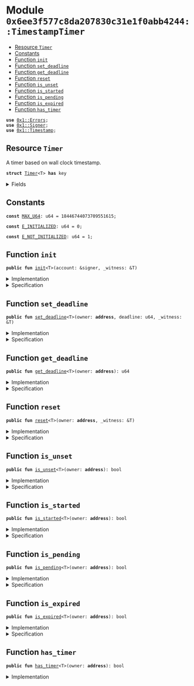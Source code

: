 
<a name="0x6ee3f577c8da207830c31e1f0abb4244_TimestampTimer"></a>

# Module `0x6ee3f577c8da207830c31e1f0abb4244::TimestampTimer`



-  [Resource `Timer`](#0x6ee3f577c8da207830c31e1f0abb4244_TimestampTimer_Timer)
-  [Constants](#@Constants_0)
-  [Function `init`](#0x6ee3f577c8da207830c31e1f0abb4244_TimestampTimer_init)
-  [Function `set_deadline`](#0x6ee3f577c8da207830c31e1f0abb4244_TimestampTimer_set_deadline)
-  [Function `get_deadline`](#0x6ee3f577c8da207830c31e1f0abb4244_TimestampTimer_get_deadline)
-  [Function `reset`](#0x6ee3f577c8da207830c31e1f0abb4244_TimestampTimer_reset)
-  [Function `is_unset`](#0x6ee3f577c8da207830c31e1f0abb4244_TimestampTimer_is_unset)
-  [Function `is_started`](#0x6ee3f577c8da207830c31e1f0abb4244_TimestampTimer_is_started)
-  [Function `is_pending`](#0x6ee3f577c8da207830c31e1f0abb4244_TimestampTimer_is_pending)
-  [Function `is_expired`](#0x6ee3f577c8da207830c31e1f0abb4244_TimestampTimer_is_expired)
-  [Function `has_timer`](#0x6ee3f577c8da207830c31e1f0abb4244_TimestampTimer_has_timer)


<pre><code><b>use</b> <a href="../../../build/StarcoinFramework/docs/Errors.md#0x1_Errors">0x1::Errors</a>;
<b>use</b> <a href="../../../build/StarcoinFramework/docs/Signer.md#0x1_Signer">0x1::Signer</a>;
<b>use</b> <a href="../../../build/StarcoinFramework/docs/Timestamp.md#0x1_Timestamp">0x1::Timestamp</a>;
</code></pre>



<a name="0x6ee3f577c8da207830c31e1f0abb4244_TimestampTimer_Timer"></a>

## Resource `Timer`

A timer based on wall clock timestamp.


<pre><code><b>struct</b> <a href="Timer.md#0x6ee3f577c8da207830c31e1f0abb4244_TimestampTimer_Timer">Timer</a>&lt;T&gt; <b>has</b> key
</code></pre>



<details>
<summary>Fields</summary>


<dl>
<dt>
<code>deadline: u64</code>
</dt>
<dd>

</dd>
</dl>


</details>

<a name="@Constants_0"></a>

## Constants


<a name="0x6ee3f577c8da207830c31e1f0abb4244_TimestampTimer_MAX_U64"></a>



<pre><code><b>const</b> <a href="Timer.md#0x6ee3f577c8da207830c31e1f0abb4244_TimestampTimer_MAX_U64">MAX_U64</a>: u64 = 18446744073709551615;
</code></pre>



<a name="0x6ee3f577c8da207830c31e1f0abb4244_TimestampTimer_E_INITIALIZED"></a>



<pre><code><b>const</b> <a href="Timer.md#0x6ee3f577c8da207830c31e1f0abb4244_TimestampTimer_E_INITIALIZED">E_INITIALIZED</a>: u64 = 0;
</code></pre>



<a name="0x6ee3f577c8da207830c31e1f0abb4244_TimestampTimer_E_NOT_INITIALIZED"></a>



<pre><code><b>const</b> <a href="Timer.md#0x6ee3f577c8da207830c31e1f0abb4244_TimestampTimer_E_NOT_INITIALIZED">E_NOT_INITIALIZED</a>: u64 = 1;
</code></pre>



<a name="0x6ee3f577c8da207830c31e1f0abb4244_TimestampTimer_init"></a>

## Function `init`



<pre><code><b>public</b> <b>fun</b> <a href="Timer.md#0x6ee3f577c8da207830c31e1f0abb4244_TimestampTimer_init">init</a>&lt;T&gt;(account: &signer, _witness: &T)
</code></pre>



<details>
<summary>Implementation</summary>


<pre><code><b>public</b> <b>fun</b> <a href="Timer.md#0x6ee3f577c8da207830c31e1f0abb4244_TimestampTimer_init">init</a>&lt;T&gt;(account: &signer, _witness: &T) {
    <b>assert</b>!(!<b>exists</b>&lt;<a href="Timer.md#0x6ee3f577c8da207830c31e1f0abb4244_TimestampTimer_Timer">Timer</a>&lt;T&gt;&gt;(<a href="../../../build/StarcoinFramework/docs/Signer.md#0x1_Signer_address_of">Signer::address_of</a>(account)), <a href="../../../build/StarcoinFramework/docs/Errors.md#0x1_Errors_already_published">Errors::already_published</a>(<a href="Timer.md#0x6ee3f577c8da207830c31e1f0abb4244_TimestampTimer_E_INITIALIZED">E_INITIALIZED</a>));
    <b>move_to</b>(account, <a href="Timer.md#0x6ee3f577c8da207830c31e1f0abb4244_TimestampTimer_Timer">Timer</a>&lt;T&gt;{ deadline: 0 });
}
</code></pre>



</details>

<details>
<summary>Specification</summary>



<pre><code><b>aborts_if</b> <b>exists</b>&lt;<a href="Timer.md#0x6ee3f577c8da207830c31e1f0abb4244_TimestampTimer_Timer">Timer</a>&lt;T&gt;&gt;(<a href="../../../build/StarcoinFramework/docs/Signer.md#0x1_Signer_address_of">Signer::address_of</a>(account));
<b>ensures</b> <b>exists</b>&lt;<a href="Timer.md#0x6ee3f577c8da207830c31e1f0abb4244_TimestampTimer_Timer">Timer</a>&lt;T&gt;&gt;(<a href="../../../build/StarcoinFramework/docs/Signer.md#0x1_Signer_address_of">Signer::address_of</a>(account));
</code></pre>



</details>

<a name="0x6ee3f577c8da207830c31e1f0abb4244_TimestampTimer_set_deadline"></a>

## Function `set_deadline`



<pre><code><b>public</b> <b>fun</b> <a href="Timer.md#0x6ee3f577c8da207830c31e1f0abb4244_TimestampTimer_set_deadline">set_deadline</a>&lt;T&gt;(owner: <b>address</b>, deadline: u64, _witness: &T)
</code></pre>



<details>
<summary>Implementation</summary>


<pre><code><b>public</b> <b>fun</b> <a href="Timer.md#0x6ee3f577c8da207830c31e1f0abb4244_TimestampTimer_set_deadline">set_deadline</a>&lt;T&gt;(owner: <b>address</b>, deadline: u64, _witness: &T) <b>acquires</b> <a href="Timer.md#0x6ee3f577c8da207830c31e1f0abb4244_TimestampTimer_Timer">Timer</a> {
    <b>assert</b>!(<b>exists</b>&lt;<a href="Timer.md#0x6ee3f577c8da207830c31e1f0abb4244_TimestampTimer_Timer">Timer</a>&lt;T&gt;&gt;(owner), <a href="../../../build/StarcoinFramework/docs/Errors.md#0x1_Errors_not_published">Errors::not_published</a>(<a href="Timer.md#0x6ee3f577c8da207830c31e1f0abb4244_TimestampTimer_E_NOT_INITIALIZED">E_NOT_INITIALIZED</a>));
    <b>let</b> deadline_ref = &<b>mut</b> <b>borrow_global_mut</b>&lt;<a href="Timer.md#0x6ee3f577c8da207830c31e1f0abb4244_TimestampTimer_Timer">Timer</a>&lt;T&gt;&gt;(owner).deadline;
    *deadline_ref = deadline;
}
</code></pre>



</details>

<details>
<summary>Specification</summary>



<pre><code><b>aborts_if</b> !<b>exists</b>&lt;<a href="Timer.md#0x6ee3f577c8da207830c31e1f0abb4244_TimestampTimer_Timer">Timer</a>&lt;T&gt;&gt;(owner);
</code></pre>



</details>

<a name="0x6ee3f577c8da207830c31e1f0abb4244_TimestampTimer_get_deadline"></a>

## Function `get_deadline`



<pre><code><b>public</b> <b>fun</b> <a href="Timer.md#0x6ee3f577c8da207830c31e1f0abb4244_TimestampTimer_get_deadline">get_deadline</a>&lt;T&gt;(owner: <b>address</b>): u64
</code></pre>



<details>
<summary>Implementation</summary>


<pre><code><b>public</b> <b>fun</b> <a href="Timer.md#0x6ee3f577c8da207830c31e1f0abb4244_TimestampTimer_get_deadline">get_deadline</a>&lt;T&gt;(owner: <b>address</b>): u64 <b>acquires</b> <a href="Timer.md#0x6ee3f577c8da207830c31e1f0abb4244_TimestampTimer_Timer">Timer</a> {
   <b>borrow_global</b>&lt;<a href="Timer.md#0x6ee3f577c8da207830c31e1f0abb4244_TimestampTimer_Timer">Timer</a>&lt;T&gt;&gt;(owner).deadline
}
</code></pre>



</details>

<details>
<summary>Specification</summary>



<pre><code><b>aborts_if</b> !<b>exists</b>&lt;<a href="Timer.md#0x6ee3f577c8da207830c31e1f0abb4244_TimestampTimer_Timer">Timer</a>&lt;T&gt;&gt;(owner);
</code></pre>



</details>

<a name="0x6ee3f577c8da207830c31e1f0abb4244_TimestampTimer_reset"></a>

## Function `reset`



<pre><code><b>public</b> <b>fun</b> <a href="Timer.md#0x6ee3f577c8da207830c31e1f0abb4244_TimestampTimer_reset">reset</a>&lt;T&gt;(owner: <b>address</b>, _witness: &T)
</code></pre>



<details>
<summary>Implementation</summary>


<pre><code><b>public</b> <b>fun</b> <a href="Timer.md#0x6ee3f577c8da207830c31e1f0abb4244_TimestampTimer_reset">reset</a>&lt;T&gt;(owner: <b>address</b>, _witness: &T) <b>acquires</b> <a href="Timer.md#0x6ee3f577c8da207830c31e1f0abb4244_TimestampTimer_Timer">Timer</a> {
    <b>assert</b>!(<b>exists</b>&lt;<a href="Timer.md#0x6ee3f577c8da207830c31e1f0abb4244_TimestampTimer_Timer">Timer</a>&lt;T&gt;&gt;(owner), <a href="../../../build/StarcoinFramework/docs/Errors.md#0x1_Errors_not_published">Errors::not_published</a>(<a href="Timer.md#0x6ee3f577c8da207830c31e1f0abb4244_TimestampTimer_E_NOT_INITIALIZED">E_NOT_INITIALIZED</a>));
    <b>let</b> deadline_ref = &<b>mut</b> <b>borrow_global_mut</b>&lt;<a href="Timer.md#0x6ee3f577c8da207830c31e1f0abb4244_TimestampTimer_Timer">Timer</a>&lt;T&gt;&gt;(owner).deadline;
    *deadline_ref = 0;
}
</code></pre>



</details>

<details>
<summary>Specification</summary>



<pre><code><b>aborts_if</b> !<b>exists</b>&lt;<a href="Timer.md#0x6ee3f577c8da207830c31e1f0abb4244_TimestampTimer_Timer">Timer</a>&lt;T&gt;&gt;(owner);
</code></pre>



</details>

<a name="0x6ee3f577c8da207830c31e1f0abb4244_TimestampTimer_is_unset"></a>

## Function `is_unset`



<pre><code><b>public</b> <b>fun</b> <a href="Timer.md#0x6ee3f577c8da207830c31e1f0abb4244_TimestampTimer_is_unset">is_unset</a>&lt;T&gt;(owner: <b>address</b>): bool
</code></pre>



<details>
<summary>Implementation</summary>


<pre><code><b>public</b> <b>fun</b> <a href="Timer.md#0x6ee3f577c8da207830c31e1f0abb4244_TimestampTimer_is_unset">is_unset</a>&lt;T&gt;(owner: <b>address</b>): bool <b>acquires</b> <a href="Timer.md#0x6ee3f577c8da207830c31e1f0abb4244_TimestampTimer_Timer">Timer</a> {
    <b>assert</b>!(<b>exists</b>&lt;<a href="Timer.md#0x6ee3f577c8da207830c31e1f0abb4244_TimestampTimer_Timer">Timer</a>&lt;T&gt;&gt;(owner), <a href="../../../build/StarcoinFramework/docs/Errors.md#0x1_Errors_not_published">Errors::not_published</a>(<a href="Timer.md#0x6ee3f577c8da207830c31e1f0abb4244_TimestampTimer_E_NOT_INITIALIZED">E_NOT_INITIALIZED</a>));
    <b>borrow_global</b>&lt;<a href="Timer.md#0x6ee3f577c8da207830c31e1f0abb4244_TimestampTimer_Timer">Timer</a>&lt;T&gt;&gt;(owner).deadline == 0
}
</code></pre>



</details>

<details>
<summary>Specification</summary>



<pre><code><b>aborts_if</b> !<b>exists</b>&lt;<a href="Timer.md#0x6ee3f577c8da207830c31e1f0abb4244_TimestampTimer_Timer">Timer</a>&lt;T&gt;&gt;(owner);
</code></pre>



</details>

<a name="0x6ee3f577c8da207830c31e1f0abb4244_TimestampTimer_is_started"></a>

## Function `is_started`



<pre><code><b>public</b> <b>fun</b> <a href="Timer.md#0x6ee3f577c8da207830c31e1f0abb4244_TimestampTimer_is_started">is_started</a>&lt;T&gt;(owner: <b>address</b>): bool
</code></pre>



<details>
<summary>Implementation</summary>


<pre><code><b>public</b> <b>fun</b> <a href="Timer.md#0x6ee3f577c8da207830c31e1f0abb4244_TimestampTimer_is_started">is_started</a>&lt;T&gt;(owner: <b>address</b>): bool <b>acquires</b> <a href="Timer.md#0x6ee3f577c8da207830c31e1f0abb4244_TimestampTimer_Timer">Timer</a> {
    <b>assert</b>!(<b>exists</b>&lt;<a href="Timer.md#0x6ee3f577c8da207830c31e1f0abb4244_TimestampTimer_Timer">Timer</a>&lt;T&gt;&gt;(owner), <a href="../../../build/StarcoinFramework/docs/Errors.md#0x1_Errors_not_published">Errors::not_published</a>(<a href="Timer.md#0x6ee3f577c8da207830c31e1f0abb4244_TimestampTimer_E_NOT_INITIALIZED">E_NOT_INITIALIZED</a>));
    <b>borrow_global</b>&lt;<a href="Timer.md#0x6ee3f577c8da207830c31e1f0abb4244_TimestampTimer_Timer">Timer</a>&lt;T&gt;&gt;(owner).deadline &gt; 0
}
</code></pre>



</details>

<details>
<summary>Specification</summary>



<pre><code><b>aborts_if</b> !<b>exists</b>&lt;<a href="Timer.md#0x6ee3f577c8da207830c31e1f0abb4244_TimestampTimer_Timer">Timer</a>&lt;T&gt;&gt;(owner);
</code></pre>



</details>

<a name="0x6ee3f577c8da207830c31e1f0abb4244_TimestampTimer_is_pending"></a>

## Function `is_pending`



<pre><code><b>public</b> <b>fun</b> <a href="Timer.md#0x6ee3f577c8da207830c31e1f0abb4244_TimestampTimer_is_pending">is_pending</a>&lt;T&gt;(owner: <b>address</b>): bool
</code></pre>



<details>
<summary>Implementation</summary>


<pre><code><b>public</b> <b>fun</b> <a href="Timer.md#0x6ee3f577c8da207830c31e1f0abb4244_TimestampTimer_is_pending">is_pending</a>&lt;T&gt;(owner: <b>address</b>): bool <b>acquires</b> <a href="Timer.md#0x6ee3f577c8da207830c31e1f0abb4244_TimestampTimer_Timer">Timer</a> {
    <b>assert</b>!(<b>exists</b>&lt;<a href="Timer.md#0x6ee3f577c8da207830c31e1f0abb4244_TimestampTimer_Timer">Timer</a>&lt;T&gt;&gt;(owner), <a href="../../../build/StarcoinFramework/docs/Errors.md#0x1_Errors_not_published">Errors::not_published</a>(<a href="Timer.md#0x6ee3f577c8da207830c31e1f0abb4244_TimestampTimer_E_NOT_INITIALIZED">E_NOT_INITIALIZED</a>));
    <b>borrow_global</b>&lt;<a href="Timer.md#0x6ee3f577c8da207830c31e1f0abb4244_TimestampTimer_Timer">Timer</a>&lt;T&gt;&gt;(owner).deadline &gt; <a href="../../../build/StarcoinFramework/docs/Timestamp.md#0x1_Timestamp_now_milliseconds">Timestamp::now_milliseconds</a>()
}
</code></pre>



</details>

<details>
<summary>Specification</summary>



<pre><code><b>aborts_if</b> !<b>exists</b>&lt;<a href="Timer.md#0x6ee3f577c8da207830c31e1f0abb4244_TimestampTimer_Timer">Timer</a>&lt;T&gt;&gt;(owner);
</code></pre>



</details>

<a name="0x6ee3f577c8da207830c31e1f0abb4244_TimestampTimer_is_expired"></a>

## Function `is_expired`



<pre><code><b>public</b> <b>fun</b> <a href="Timer.md#0x6ee3f577c8da207830c31e1f0abb4244_TimestampTimer_is_expired">is_expired</a>&lt;T&gt;(owner: <b>address</b>): bool
</code></pre>



<details>
<summary>Implementation</summary>


<pre><code><b>public</b> <b>fun</b> <a href="Timer.md#0x6ee3f577c8da207830c31e1f0abb4244_TimestampTimer_is_expired">is_expired</a>&lt;T&gt;(owner: <b>address</b>): bool <b>acquires</b> <a href="Timer.md#0x6ee3f577c8da207830c31e1f0abb4244_TimestampTimer_Timer">Timer</a> {
    <b>assert</b>!(<b>exists</b>&lt;<a href="Timer.md#0x6ee3f577c8da207830c31e1f0abb4244_TimestampTimer_Timer">Timer</a>&lt;T&gt;&gt;(owner), <a href="../../../build/StarcoinFramework/docs/Errors.md#0x1_Errors_not_published">Errors::not_published</a>(<a href="Timer.md#0x6ee3f577c8da207830c31e1f0abb4244_TimestampTimer_E_NOT_INITIALIZED">E_NOT_INITIALIZED</a>));
    <a href="Timer.md#0x6ee3f577c8da207830c31e1f0abb4244_TimestampTimer_is_started">is_started</a>&lt;T&gt;(owner) && <b>borrow_global</b>&lt;<a href="Timer.md#0x6ee3f577c8da207830c31e1f0abb4244_TimestampTimer_Timer">Timer</a>&lt;T&gt;&gt;(owner).deadline  &lt;= <a href="../../../build/StarcoinFramework/docs/Timestamp.md#0x1_Timestamp_now_milliseconds">Timestamp::now_milliseconds</a>()
}
</code></pre>



</details>

<details>
<summary>Specification</summary>



<pre><code><b>aborts_if</b> !<b>exists</b>&lt;<a href="Timer.md#0x6ee3f577c8da207830c31e1f0abb4244_TimestampTimer_Timer">Timer</a>&lt;T&gt;&gt;(owner);
</code></pre>



</details>

<a name="0x6ee3f577c8da207830c31e1f0abb4244_TimestampTimer_has_timer"></a>

## Function `has_timer`



<pre><code><b>public</b> <b>fun</b> <a href="Timer.md#0x6ee3f577c8da207830c31e1f0abb4244_TimestampTimer_has_timer">has_timer</a>&lt;T&gt;(owner: <b>address</b>): bool
</code></pre>



<details>
<summary>Implementation</summary>


<pre><code><b>public</b> <b>fun</b> <a href="Timer.md#0x6ee3f577c8da207830c31e1f0abb4244_TimestampTimer_has_timer">has_timer</a>&lt;T&gt;(owner: <b>address</b>): bool {
    <b>exists</b>&lt;<a href="Timer.md#0x6ee3f577c8da207830c31e1f0abb4244_TimestampTimer_Timer">Timer</a>&lt;T&gt;&gt;(owner)
}
</code></pre>



</details>
